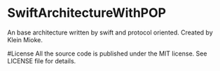 # SwiftArchitectureWithPOP
An base architecture written by swift and protocol oriented. Created by Klein Mioke.

#License
All the source code is published under the MIT license. See LICENSE file for details.
